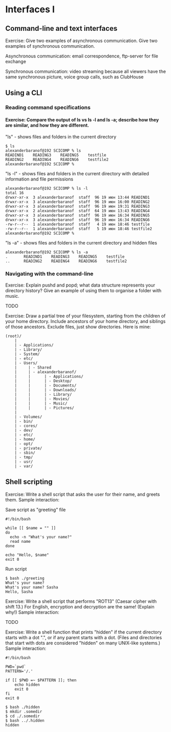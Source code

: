 # Interfaces I

## Command-line and text interfaces

Exercise: Give two examples of asynchronous communication. Give two examples of synchronous communication.

Asynchronous communication: email correspondence, ftp-server for file exchange

Synchronous communication: video streaming because all viewers have the same synchronous picture, voice group calls, such as ClubHouse

## Using a CLI

### Reading command specifications

#### Exercise: Compare the output of ls vs ls -l and ls -a; describe how they are similar, and how they are different.

"ls" - shows files and folders in the current directory

```
$ ls
alexanderbaranof@192 SCICOMP % ls
READIND1	READING3	READING5	testfile
READING2	READING4	READING6	testfile2
alexanderbaranof@192 SCICOMP % 

```

"ls -l" - shows files and folders in the current directory with detailed information and file permissions

```
alexanderbaranof@192 SCICOMP % ls -l
total 16
drwxr-xr-x  3 alexanderbaranof  staff  96 19 июн 13:44 READIND1
drwxr-xr-x  3 alexanderbaranof  staff  96 19 июн 16:00 READING2
drwxr-xr-x  3 alexanderbaranof  staff  96 19 июн 19:31 READING3
drwxr-xr-x  2 alexanderbaranof  staff  64 19 июн 13:43 READING4
drwxr-xr-x  3 alexanderbaranof  staff  96 19 июн 16:34 READING5
drwxr-xr-x  3 alexanderbaranof  staff  96 19 июн 16:34 READING6
-rw-r--r--  1 alexanderbaranof  staff   4 19 июн 18:46 testfile
-rw-r--r--  1 alexanderbaranof  staff   5 19 июн 18:46 testfile2
alexanderbaranof@192 SCICOMP % 
```

"ls -a" - shows files and folders in the current directory and hidden files

```
alexanderbaranof@192 SCICOMP % ls -a
.		READIND1	READING3	READING5	testfile
..		READING2	READING4	READING6	testfile2
```

### Navigating with the command-line

Exercise: Explain pushd and popd; what data structure represents your directory history? Give an example of using them to organise a folder with music.

TODO

Exercise: Draw a partial tree of your filesystem, starting from the children of your home directory. Include ancestors of your home directory, and siblings of those ancestors. Exclude files, just show directories. Here is mine:

```
(root)/
    |
    | - Applications/
    | - Library/
    | - System/
    | - etc/
    | - Users/
    |     | - Shared
    |     | - alexanderbaranof/
    |     |      | - Applications/
    |     |      | - Desktop/
    |     |      | - Documents/
    |     |      | - Downloads/
    |     |      | - Library/
    |     |      | - Movies/
    |     |      | - Music/
    |     |      | - Pictures/
    |
    | - Volumes/
    | - bin/
    | - cores/
    | - dev/
    | - etc/
    | - home/
    | - opt/
    | - private/
    | - sbin/
    | - tmp/
    | - usr/
    | - var/
```

## Shell scripting

Exercise: Write a shell script that asks the user for their name, and greets them. Sample interaction:

Save script as "greeting" file
```
#!/bin/bash

while [[ $name = "" ]]
do
  echo -n "What's your name?"
  read name
done

echo "Hello, $name"
exit 0
```

Run script 
```
$ bash ./greeting
What's your name?
What's your name? Sasha
Hello, Sasha
```

Exercise: Write a shell script that performs "ROT13" (Caesar cipher with shift 13.) For English, encryption and decryption are the same! (Explain why!) Sample interaction:

TODO

Exercise: Write a shell function that prints "hidden" if the current directory starts with a dot ".", or if any parent starts with a dot. (Files and directories that start with dots are considered "hidden" on many UNIX-like systems.) Sample interaction:


```
#!/bin/bash

PWD=`pwd`
PATTERN='/.'

if [[ $PWD =~ $PATTERN ]]; then
	echo hidden
	exit 0
fi
exit 0
```
```
$ bash ./hidden
$ mkdir .somedir
$ cd ./.somedir
$ bash ../.hidden
hidden
```